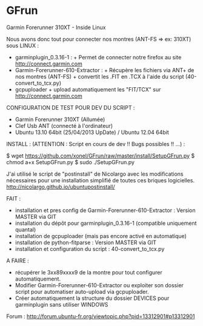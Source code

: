 GFrun
=====

Garmin Forerunner 310XT - Inside Linux

Nous avons donc tout pour connecter nos montres (ANT-FS  => ex: 310XT) sous LINUX :

- garminplugin_0.3.16-1 :
      + Permet de connecter notre firefox au site http://connect.garmin.com
- Garmin-Forerunner-610-Extractor :
      + Récupère les fichiers via ANT+ de nos montres (ANT-FS)
      + convertit les .FIT en .TCX à l'aide du script (40-convert_to_tcx.py)
- gcpuploader
      + upload automatiquement les "FIT/TCX" sur http://connect.garmin.com


CONFIGURATION DE TEST POUR DEV DU SCRIPT :

+ Garmin Forerunner 310XT (Allumée)
+ Clef Usb ANT (connecté à l'ordinateur) 
+ Ubuntu 13.10 64bit (25/04/2013 UpDate) / Ubuntu 12.04 64bit


INSTALL : (ATTENTION : Script en cours de dev !! Bugs possibles !! ...) :

$ wget https://github.com/xonel/GFrun/raw/master/install/SetupGFrun.py
$ chmod a+x SetupGFrun.py
$ sudo ./SetupGFrun.py

J'ai utilisé le script de "postinstall" de Nicolargo avec les modifications nécessaires pour une installation simplifié de toutes ces briques logicielles.
http://nicolargo.github.io/ubuntupostinstall/


FAIT :
+ installation et pres config de Garmin-Forerunner-610-Extractor : Version MASTER via GIT
+ installation du dépôt pour garminplugin_0.3.16-1 (compatible uniquement quantal)
+ installation de gcpuploader (mais pas encore activé en automatique)
+ installation de python-fitparse :  Version MASTER via GIT
+ installation et configuration du script : 40-convert_to_tcx.py

A FAIRE :
- récupérer le  <Id>3xx89xxxx9</Id> de la montre pour tout configurer automatiquement.
- Modifier  Garmin-Forerunner-610-Extractor ou exploiter son dossier script pour automatiser auto-upload via gcpuploader.
- Créer automatiquement la structure du dossier DEVICES pour garminplugin sans utiliser WINDOWS


Forum : http://forum.ubuntu-fr.org/viewtopic.php?pid=13312901#p13312901

